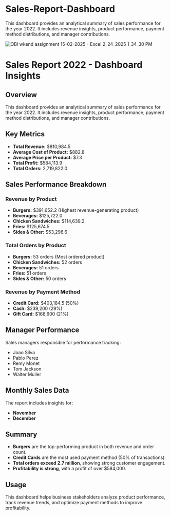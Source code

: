 # Sales-Report-Dashboard
This dashboard provides an analytical summary of sales performance for the year 2022. It includes revenue insights, product performance, payment method distributions, and manager contributions.

![OBI wkend assignment 15-02-2025 - Excel 2_24_2025 1_34_30 PM](https://github.com/user-attachments/assets/1495b587-7b35-4804-89ff-29d24588f25f)


# Sales Report 2022 - Dashboard Insights


## Overview
This dashboard provides an analytical summary of sales performance for the year 2022. It includes revenue insights, product performance, payment method distributions, and manager contributions.

## Key Metrics
- **Total Revenue:** $810,984.5
- **Average Cost of Product:** $882.8
- **Average Price per Product:** $7.3
- **Total Profit:** $584,113.9
- **Total Orders:** 2,719,822.0

## Sales Performance Breakdown
### Revenue by Product
- **Burgers:** $391,652.2 (Highest revenue-generating product)
- **Beverages:** $125,722.0
- **Chicken Sandwiches:** $114,639.2
- **Fries:** $125,674.5
- **Sides & Other:** $53,296.6

### Total Orders by Product
- **Burgers:** 53 orders (Most ordered product)
- **Chicken Sandwiches:** 52 orders
- **Beverages:** 51 orders
- **Fries:** 51 orders
- **Sides & Other:** 50 orders

### Revenue by Payment Method
- **Credit Card:** $403,184.5 (50%)
- **Cash:** $239,200 (29%)
- **Gift Card:** $168,600 (21%)

## Manager Performance
Sales managers responsible for performance tracking:
- Joao Silva
- Pablo Perez
- Remy Monet
- Tom Jackson
- Walter Muller

## Monthly Sales Data
The report includes insights for:
- **November**
- **December**

## Summary
- **Burgers** are the top-performing product in both revenue and order count.
- **Credit Cards** are the most used payment method (50% of transactions).
- **Total orders exceed 2.7 million**, showing strong customer engagement.
- **Profitability is strong**, with a profit of over $584,000.

## Usage
This dashboard helps business stakeholders analyze product performance, track revenue trends, and optimize payment methods to improve profitability.


